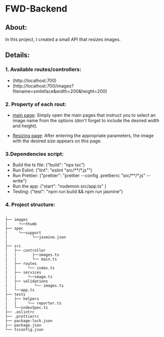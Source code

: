 # FWD-Backend

## About:
In this project, I created a small API that resizes images.

## Details:
### 1. Available routes/controllers:
- (http://localhost:700)
- (http://localhost:700/images?filename=smileface&width=200&height=200)

### 2. Property of each rout:
- [main page](http://localhost:700): 
  Simply open the main pages that instruct you to select an image name from the options (don't forget to include the desired width and height).
  
- [Resizing page](http://localhost:700/images?filename=smileface&width=200&height=200):
After entering the appropriate parameters, the image with the desired size appears on this page.

### 3.Dependencies script:
- Build the ts file: ("build": "npx tsc")
- Run Eslint: ("lint": "eslint \"src/**/*.js\"")
- Run Prettier: ("prettier": "prettier --config .prettierrc \"src/**/*.js\" --write")
- Run the app: ("start": "nodemon src/app.ts" )
- Testing: ("test": "npm run build && npm run jasmine")

### 4. Project structure:

    .
    ├── images
    |     └──thumb
    ├── spec
    |     └──support
    |           └──jasmine.json
    |
    ├── src                    
    │   ├── controller  
    |   |       ├──images.ts
    |   |       └── main.ts
    │   ├── routes
    |   |     └── index.ts
    |   ├── services
    |   |     └──image.ts
    │   ├── validations 
    |   |        └── images.ts
    |   └──app.ts
    ├── tests
    |   ├── helpers
    |   |     └── reporter.ts
    |   └──indexSpec.ts
    ├── .eslintrc
    ├── .prettierrc
    ├── package-lock.json
    ├── package.json
    └── tsconfig.json
